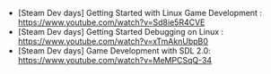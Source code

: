 - [Steam Dev days] Getting Started with Linux Game Development : https://www.youtube.com/watch?v=Sd8ie5R4CVE
- [Steam Dev days] Getting Started Debugging on Linux : https://www.youtube.com/watch?v=xTmAknUbpB0
- [Steam Dev days] Game Development with SDL 2.0: https://www.youtube.com/watch?v=MeMPCSqQ-34